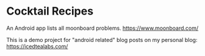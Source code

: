 # Cocktail Recipes

An Android app lists all moonboard problems.
https://www.moonboard.com/


This is a demo project for "android related" blog posts on my personal blog: https://icedtealabs.com/

